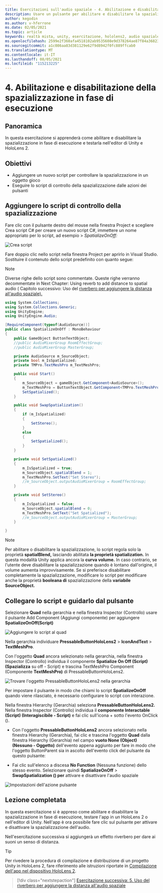 ```yaml
---
title: Esercitazioni sull'audio spaziale - 4. Abilitazione e disabilitazione dell'audio spaziale in fase di esecuzione
description: Usare un pulsante per abilitare e disabilitare la spazializzazione dell'audio in fase di esecuzione.
author: kegodin
ms.author: v-hferrone
ms.date: 02/05/2021
ms.topic: article
keywords: realtà mista, unity, esercitazione, hololens2, audio spaziale, MRTK, mixed reality toolkit, UWP, Windows 10, HRTF, funzione di trasferimento correlata alla testa, riverbero, Spazialista Microsoft
ms.openlocfilehash: 2599e2f360afa4518102ab9535608e9d378264ae87f84a36823d460f934d6a05
ms.sourcegitcommit: a1c086aa83d381129e62f9d8942f0fc889ffcab0
ms.translationtype: MT
ms.contentlocale: it-IT
ms.lasthandoff: 08/05/2021
ms.locfileid: "115213225"
---
```

# <a name="4-enabling-and-disabling-spatialization-at-run-time"></a>4. Abilitazione e disabilitazione della spazializzazione in fase di esecuzione

## <a name="overview"></a>Panoramica

In questa esercitazione si apprenderà come abilitare e disabilitare la spazializzazione in fase di esecuzione e testarla nell'editor di Unity e HoloLens 2.

## <a name="objectives"></a>Obiettivi

* Aggiungere un nuovo script per controllare la spazializzazione in un oggetto gioco
* Eseguire lo script di controllo della spazializzazione dalle azioni dei pulsanti

## <a name="add-spatialization-control-script"></a>Aggiungere lo script di controllo della spazializzazione

 Fare clic con il pulsante destro del mouse nella finestra Project e scegliere Crea script C# per creare un nuovo script C#, immettere un nome appropriato per lo script, ad esempio  >   _SpatializeOnOff:_

![Crea script](images/spatial-audio/spatial-audio-04-section1-step1-1.PNG)

Fare doppio clic nello script nella finestra Project per aprirlo in Visual Studio. Sostituire il contenuto dello script predefinito con quanto segue:

> [!NOTE]
> Diverse righe dello script sono commentate. Queste righe verranno decommentate in Next Chapter: Using reverb to add distance to spatial audio ( Capitolo successivo: Uso del [riverbero per aggiungere la distanza all'audio spaziale).](unity-spatial-audio-ch5.md)

```c#
using System.Collections;
using System.Collections.Generic;
using UnityEngine;
using UnityEngine.Audio;

[RequireComponent(typeof(AudioSource))]
public class SpatializeOnOff : MonoBehaviour
{
    public GameObject ButtonTextObject;
    //public AudioMixerGroup RoomEffectGroup;
    //public AudioMixerGroup MasterGroup;

    private AudioSource m_SourceObject;
    private bool m_IsSpatialized;
    private TMPro.TextMeshPro m_TextMeshPro;

    public void Start()
    {
        m_SourceObject = gameObject.GetComponent<AudioSource>();
        m_TextMeshPro = ButtonTextObject.GetComponent<TMPro.TextMeshPro>();
        SetSpatialized();
    }

    public void SwapSpatialization()
    {
        if (m_IsSpatialized)
        {
            SetStereo();
        }
        else
        {
            SetSpatialized();
        }
    }

    private void SetSpatialized()
    {
        m_IsSpatialized = true;
        m_SourceObject.spatialBlend = 1;
        m_TextMeshPro.SetText("Set Stereo");
        //m_SourceObject.outputAudioMixerGroup = RoomEffectGroup;
    }

    private void SetStereo()
    {
        m_IsSpatialized = false;
        m_SourceObject.spatialBlend = 0;
        m_TextMeshPro.SetText("Set Spatialized");
        //m_SourceObject.outputAudioMixerGroup = MasterGroup;
    }

}
```

> [!NOTE]
> Per abilitare o disabilitare la spazializzazione, lo script regola solo la proprietà **spatialBlend,** lasciando abilitata **la proprietà spatialization.** In questa modalità Unity applica ancora la **curva volume.** In caso contrario, se l'utente deve disabilitare la spazializzazione quando è lontano dall'origine, il volume aumenta improvvisamente.
> Se si preferisce disabilitare completamente la spazializzazione, modificare lo script per modificare anche la proprietà **booleana di** spazializzazione della **variabile SourceObject.**

## <a name="attach-your-script-and-drive-it-from-the-button"></a>Collegare lo script e guidarlo dal pulsante

Selezionare **Quad** nella gerarchia e nella finestra Inspector (Controllo) usare il pulsante Add Component (Aggiungi componente) per aggiungere **SpatializeOnOff(Script)**

![Aggiungere lo script al quad](images/spatial-audio/spatial-audio-04-section2-step1-1.PNG)

Nella gerarchia individuare **PressableButtonHoloLens2**  >  **IconAndText**  >  **TextMeshPro**.

Con l'oggetto **Quad** ancora selezionato nella gerarchia, nella finestra Inspector (Controllo) individua il componente **Spatialize On Off (Script) (Spazializza** su off - Script) e trascina TextMeshPro Component (Componente **TextMeshPro)** di PressableButtonHoloLens2.

![Trovare l'oggetto PressableButtonHoloLens2 nella gerarchia](images/spatial-audio/spatial-audio-04-section2-step1-2.PNG)

Per impostare il pulsante in modo che chiami lo script **SpatializeOnOff** quando viene rilasciato, è necessario configurare lo script con interazione.

Nella finestra Hierarchy (Gerarchia) seleziona **PressableButtonHoloLens2.** Nella finestra Inspector (Controllo) individua il **componente Interactable (Script) (Interagiscibile - Script)** e fai clic sull'icona + sotto l'evento OnClick ().

* Con l'oggetto **PressableButtonHoloLens2** ancora selezionato nella finestra Hierarchy (Gerarchia), fai clic e trascina l'oggetto **Quad** dalla finestra Hierarchy (Gerarchia) nel campo **vuoto None (Object) (Nessuno - Oggetto)** dell'evento appena aggiunto per fare in modo che l'oggetto ButtonParent sia in ascolto dell'evento click del pulsante da questo pulsante:

* Fai clic sull'elenco a discesa **No Function** (Nessuna funzione) dello stesso evento. Selezionare quindi **SpatializeOnOff**  >  **SwapSpatialization () per** attivare e disattivare l'audio spaziale

![Impostazioni dell'azione pulsante](images/spatial-audio/spatial-audio-04-section2-step1-3.PNG)

## <a name="congratulations"></a>Lezione completata

In questa esercitazione si è appreso come abilitare e disabilitare la spazializzazione in fase di esecuzione, testare l'app in un HoloLens 2 o nell'editor di Unity. Nell'app è ora possibile fare clic sul pulsante per attivare e disattivare la spazializzazione dell'audio.

Nell'esercitazione successiva si aggiungerà un effetto riverbero per dare ai suoni un senso di distanza.

> [!TIP]
> Per rivedere la procedura di compilazione e distribuzione di un progetto Unity in HoloLens 2, fare riferimento alle istruzioni riportate in [Compilazione dell'app nel dispositivo HoloLens 2](mr-learning-base-02.md#building-your-application-to-your-hololens-2).

> [!div class="nextstepaction"]
> [Esercitazione successiva: 5. Uso del riverbero per aggiungere la distanza all'audio spaziale](unity-spatial-audio-ch5.md)
